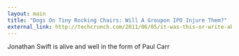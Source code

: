 ```yaml
---
layout: main
title: "Dogs On Tiny Rocking Chairs: Will A Groupon IPO Injure Them?"
external_link: http://techcrunch.com/2011/06/05/it-was-this-or-write-about-my-fight-with-the-ceo-of-ccloop/
---
```

Jonathan Swift is alive and well in the form of Paul Carr


